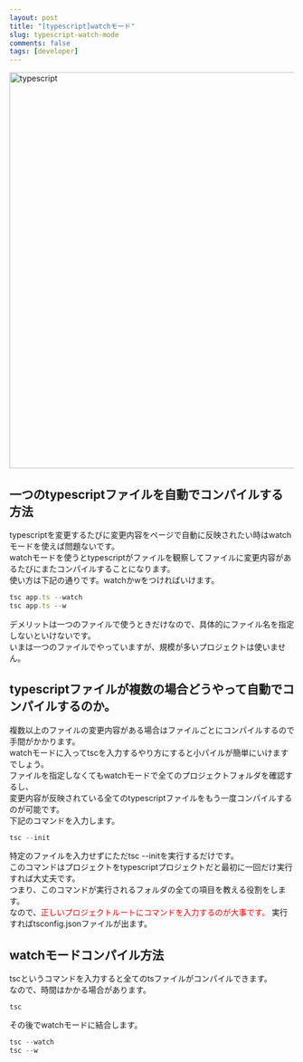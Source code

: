 ```yaml
---
layout: post
title: "[typescript]watchモード"
slug: typescript-watch-mode
comments: false
tags: [developer]
---
```

<img src="https://drive.google.com/uc?export=view&id=1GDoTF_NzXa5Vfgc-63SX7EoVypdn3Rov"  width="700" alt="typescript">

## 一つのtypescriptファイルを自動でコンパイルする方法
typescriptを変更するたびに変更内容をページで自動に反映されたい時はwatchモードを使えば問題ないです。  
watchモードを使うとtypescriptがファイルを観察してファイルに変更内容があるたびにまたコンパイルすることになります。  
使い方は下記の通りです。watchかwをつければいけます。  
```typescript
tsc app.ts --watch
tsc app.ts --w
```
デメリットは一つのファイルで使うときだけなので、具体的にファイル名を指定しないといけないです。  
いまは一つのファイルでやっていますが、規模が多いプロジェクトは使いません。  

## typescriptファイルが複数の場合どうやって自動でコンパイルするのか。
複数以上のファイルの変更内容がある場合はファイルごとにコンパイルするので手間がかかります。  
watchモードに入ってtscを入力するやり方にすると小パイルが簡単にいけますでしょう。  
ファイルを指定しなくてもwatchモードで全てのプロジェクトフォルダを確認するし、  
変更内容が反映されている全てのtypescriptファイルをもう一度コンパイルするのが可能です。  
下記のコマンドを入力します。  
```typescript
tsc --init
```
特定のファイルを入力せずにただtsc --initを実行するだけです。  
このコマンドはプロジェクトをtypescriptプロジェクトだと最初に一回だけ実行すれば大丈夫です。  
つまり、このコマンドが実行されるフォルダの全ての項目を教える役割をします。  
なので、<span style="color:red">正しいプロジェクトルートにコマンドを入力するのが大事です。</span>
実行すればtsconfig.jsonファイルが出ます。  

## watchモードコンパイル方法
tscというコマンドを入力すると全てのtsファイルがコンパイルできます。  
なので、時間はかかる場合があります。  
```shell
tsc
```
その後でwatchモードに結合します。  
```typescript
tsc --watch
tsc --w
```